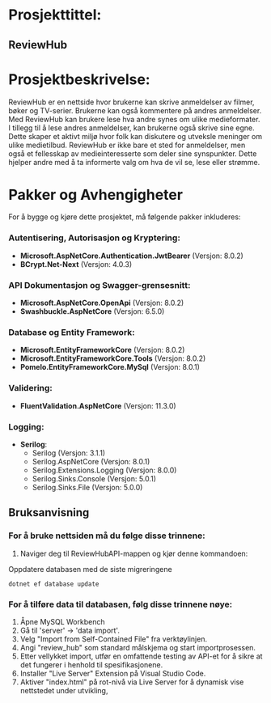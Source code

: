 # Prosjekttittel: 
## ReviewHub

# Prosjektbeskrivelse:
ReviewHub er en nettside hvor brukerne kan skrive anmeldelser av filmer, bøker og TV-serier. 
Brukerne kan også kommentere på andres anmeldelser. Med ReviewHub kan brukere lese hva andre synes om ulike medieformater. 
I tillegg til å lese andres anmeldelser, kan brukerne også skrive sine egne. Dette skaper et aktivt miljø hvor folk kan diskutere og utveksle meninger om ulike medietilbud.
ReviewHub er ikke bare et sted for anmeldelser, men også et fellesskap av medieinteresserte som deler sine synspunkter. Dette hjelper andre med å ta informerte valg om hva de vil se, lese eller strømme.

# Pakker og Avhengigheter

For å bygge og kjøre dette prosjektet, må følgende pakker inkluderes:

### Autentisering, Autorisasjon og Kryptering:

- **Microsoft.AspNetCore.Authentication.JwtBearer** (Versjon: 8.0.2)
- **BCrypt.Net-Next** (Versjon: 4.0.3)

### API Dokumentasjon og Swagger-grensesnitt:

- **Microsoft.AspNetCore.OpenApi** (Versjon: 8.0.2)
- **Swashbuckle.AspNetCore** (Versjon: 6.5.0)

### Database og Entity Framework:

- **Microsoft.EntityFrameworkCore** (Versjon: 8.0.2)
- **Microsoft.EntityFrameworkCore.Tools** (Versjon: 8.0.2)
- **Pomelo.EntityFrameworkCore.MySql** (Versjon: 8.0.1)

### Validering:

- **FluentValidation.AspNetCore** (Versjon: 11.3.0)

### Logging:

- **Serilog**:
  - Serilog (Versjon: 3.1.1)
  - Serilog.AspNetCore (Versjon: 8.0.1)
  - Serilog.Extensions.Logging (Versjon: 8.0.0)
  - Serilog.Sinks.Console (Versjon: 5.0.1)
  - Serilog.Sinks.File (Versjon: 5.0.0)

## Bruksanvisning

### For å bruke nettsiden må du følge disse trinnene:

1. Naviger deg til ReviewHubAPI-mappen og kjør denne kommandoen:
   
Oppdatere databasen med de siste migreringene 
```console
dotnet ef database update
```

### For å tilføre data til databasen, følg disse trinnene nøye:
1. Åpne MySQL Workbench
2. Gå til 'server' -> 'data import'.
3. Velg "Import from Self-Contained File" fra verktøylinjen.
4. Angi "review_hub" som standard målskjema og start importprosessen.
5. Etter vellykket import, utfør en omfattende testing av API-et for å sikre at det fungerer i henhold til spesifikasjonene.
6. Installer "Live Server" Extension på Visual Studio Code.
7. Aktiver "index.html" på rot-nivå via Live Server for å dynamisk vise nettstedet under utvikling,
